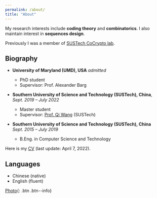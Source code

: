 ```yaml
---
permalink: /about/
title: "About"
---
```


<!-- I am a Master student at Computer Science Department of Southern University of Science and Technology (SUSTech). Currently I am a member of [SUSTech CoCrypto lab](https://cryptosus.tech).  -->
<!-- Previously I spent 7 wonderful years at SUSTech, and 4 years at [CoCrypto lab](https://cryptosus.tech). -->
My research interests include **coding theory** and **combinatorics**. I also maintain interest in **sequences design**.

 Previously I was a member of [SUSTech CoCrypto lab](https://cryptosus.tech). 

## Biography

- **University of Maryland (UMD), USA** *admitted*
  - PhD student
  - Supervisor: Prof. Alexander Barg

- **Southern University of Science and Technology (SUSTech), China**,  *Sept. 2019 – July 2022*
  - Master student
  - Supervisor: [Prof. Qi Wang](http://cse.sustech.edu.cn/faculty/~wangqi/) (SUSTech)
- **Southern University of Science and Technology (SUSTech), China** *Sept. 2015 – July 2019*
  - B.Eng. in Computer Science and Technology

Here is my [CV](/assets/CV_gwang.pdf) (last update: April 7, 2022).

## Languages
- Chinese (native)
- English (fluent)

[Photo](/assets/images/bio-photo.jpg){: .btn .btn--info}
